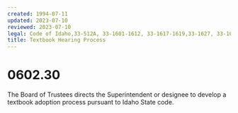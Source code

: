```yaml
---
created: 1994-07-11
updated: 2023-07-10
reviewed: 2023-07-10
legal: Code of Idaho,33-512A, 33-1601-1612, 33-1617-1619,33-1627, 33-1629-1634,
title: Textbook Hearing Process
---
```


# 0602.30 

The Board of Trustees directs the Superintendent or designee to develop a textbook adoption process pursuant to Idaho State code.

